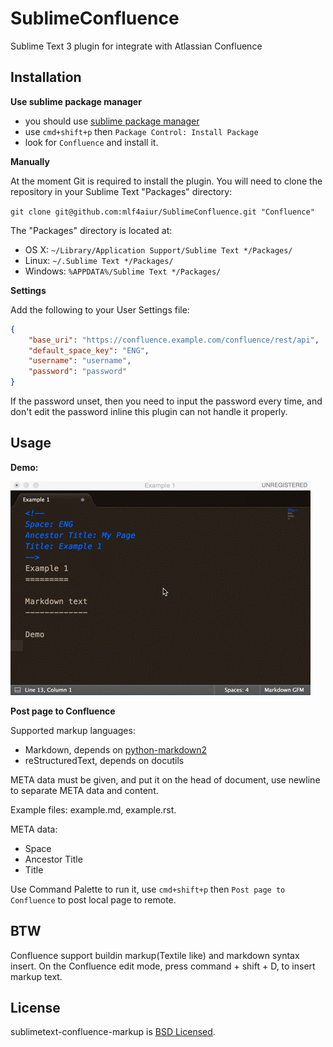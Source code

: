 SublimeConfluence
=================

Sublime Text 3 plugin for integrate with Atlassian Confluence

Installation
------------

**Use sublime package manager**

 - you should use [sublime package manager][1]
 - use `cmd+shift+p` then `Package Control: Install Package`
 - look for `Confluence` and install it.

**Manually**

At the moment Git is required to install the plugin.  You will need
to clone the repository in your Sublime Text "Packages" directory:

`git clone git@github.com:mlf4aiur/SublimeConfluence.git "Confluence"`

The "Packages" directory is located at:

* OS X: `~/Library/Application Support/Sublime Text */Packages/`
* Linux: `~/.Sublime Text */Packages/`
* Windows: `%APPDATA%/Sublime Text */Packages/`

**Settings**

Add the following to your User Settings file:

```json
{
    "base_uri": "https://confluence.example.com/confluence/rest/api",
    "default_space_key": "ENG",
    "username": "username",
    "password": "password"
}
```

If the password unset, then you need to input the password every time, and don't edit the password inline this plugin can not handle it properly.

Usage
-----

**Demo:**

![demo](demo.gif)

**Post page to Confluence**

Supported markup languages:

* Markdown, depends on [python-markdown2][0]
* reStructuredText, depends on docutils

META data must be given, and put it on the head of document, use newline to separate META data and content.

Example files: example.md, example.rst.

META data:

* Space
* Ancestor Title
* Title

Use Command Palette to run it, use `cmd+shift+p` then `Post page to Confluence` to post local page to remote.

BTW
---

Confluence support buildin markup(Textile like) and markdown syntax insert. On the Confluence edit mode, press command + shift + D, to insert markup text.

License
-------

sublimetext-confluence-markup is [BSD Licensed](https://github.com/mlf4aiur/sublimetext-confluence-markup/master/LICENSE).

[0]: https://github.com/trentm/python-markdown2
[1]: http://wbond.net/sublime_packages/package_control
